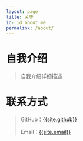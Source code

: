 ```yaml
---
layout: page
title: 关于
id: id_about_me
permalink: /about/
---
```


自我介绍
===
> 自我介绍详细描述

联系方式
===
> GitHub：[{{site.github}}]({{site.github}})
> 
> Email：[{{site.email}}]({{site.email}})